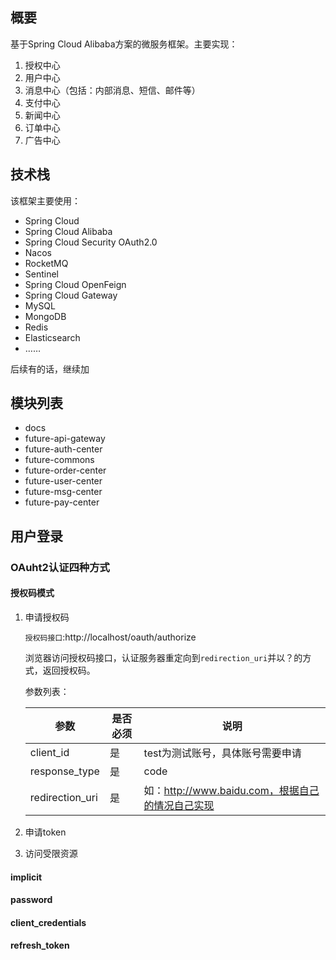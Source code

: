 ## 概要

基于Spring Cloud Alibaba方案的微服务框架。主要实现：

1. 授权中心
2. 用户中心
3. 消息中心（包括：内部消息、短信、邮件等）
4. 支付中心
5. 新闻中心
6. 订单中心
7. 广告中心

## 技术栈

该框架主要使用：

- Spring Cloud
- Spring Cloud Alibaba
- Spring Cloud Security OAuth2.0
- Nacos
- RocketMQ
- Sentinel
- Spring Cloud OpenFeign
- Spring Cloud Gateway
- MySQL
- MongoDB
- Redis
- Elasticsearch
- ……

后续有的话，继续加

## 模块列表

- docs
- future-api-gateway
- future-auth-center
- future-commons
- future-order-center
- future-user-center
- future-msg-center
- future-pay-center

## 用户登录

### OAuht2认证四种方式

#### 授权码模式

1. 申请授权码

   `授权码接口`:http://localhost/oauth/authorize

   浏览器访问授权码接口，认证服务器重定向到`redirection_uri`并以？的方式，返回授权码。

   参数列表：

   

   | 参数            | 是否必须 | 说明                                             |
   | --------------- | -------- | ------------------------------------------------ |
   | client_id       | 是       | test为测试账号，具体账号需要申请                 |
   | response_type   | 是       | code                                             |
   | redirection_uri | 是       | 如：http://www.baidu.com，根据自己的情况自己实现 |

2. 申请token

3. 访问受限资源

#### implicit

#### password

#### client_credentials

#### refresh_token